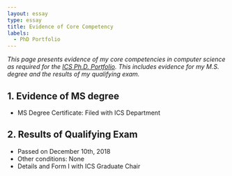 ```yaml
---
layout: essay  
type: essay  
title: Evidence of Core Competency  
labels:
  - PhD Portfolio
---
```


*This page presents evidence of my core competencies in computer science as required for the [ICS Ph.D. Portfolio](http://www.ics.hawaii.edu/academics/graduate-degree-programs/ph-d-in-ics/#phd-portfolio). This includes evidence for my M.S. degree and the results of my qualifying exam.*

## 1. Evidence of MS degree

* MS Degree Certificate: Filed with ICS Department

## 2. Results of Qualifying Exam

* Passed on December 10th, 2018
* Other conditions: None
* Details and Form I with ICS Graduate Chair



